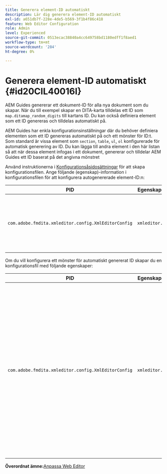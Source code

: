```yaml
---
title: Generera element-ID automatiskt
description: Lär dig generera element-ID automatiskt
exl-id: a651db7f-228e-4de5-b569-3f1b4f86c418
feature: Web Editor Configuration
role: Admin
level: Experienced
source-git-commit: 0513ecac38840a4cc649758bd1180edff1f8aed1
workflow-type: tm+mt
source-wordcount: '284'
ht-degree: 0%

---
```


# Generera element-ID automatiskt {#id20CIL40016I}

AEM Guides genererar ett dokument-ID för alla nya dokument som du skapar. När du till exempel skapar en DITA-karta tilldelas ett ID som `map.ditamap_random_digits` till kartans ID. Du kan också definiera element som ett ID genereras och tilldelas automatiskt på.

AEM Guides har enkla konfigurationsinställningar där du behöver definiera elementen som ett ID genereras automatiskt på och ett mönster för ID:t. Som standard är vissa element som `section`, `table`, `ul`, `ol` konfigurerade för automatisk generering av ID. Du kan lägga till andra element i den här listan så att när dessa element infogas i ett dokument, genererar och tilldelar AEM Guides ett ID baserat på det angivna mönstret

Använd instruktionerna i [Konfigurationsåsidosättningar](download-install-additional-config-override.md#) för att skapa konfigurationsfilen. Ange följande \(egenskap\)-information i konfigurationsfilen för att konfigurera autogenererade element-ID:n:

| PID | Egenskapsnyckel | Egenskapsvärde |
|---|------------|--------------|
| `com.adobe.fmdita.xmleditor.config.XmlEditorConfig` | `xmleditor.classes` | Ange en kommaavgränsad lista med element. <br> **Standardvärde**: `"topic, section, table, simpletable, fig, image, ul, ol"` |

Om du vill konfigurera ett mönster för automatiskt genererat ID skapar du en konfigurationsfil med följande egenskaper:

| PID | Egenskapsnyckel | Egenskapsvärde |
|---|------------|--------------|
| `com.adobe.fmdita.xmleditor.config.XmlEditorConfig` | `xmleditor.pattern` | Standardvärdet för det här fältet är `${elementName}_${id}`. Värdet `${elementName}` ersätts med elementets namn. Variabeln `${id}` genererar ett sekventiellt nummer för elementet. Om du till exempel tilldelar styckeelementet ett automatiskt genererat ID:n får det första stycket i avsnittet eller dokumentet ett ID som p\_1, nästa stycke får p\_2 osv. I ett annat dokument startar dock ID-genereringsprocessen om. Det innebär att i ett annat dokument kan ID:n som p\_1 och p\_2 tilldelas styckeelement. **Standardvärde**: ``${elementName}_${id}`` |

**Överordnat ämne:**&#x200B;[&#x200B; Anpassa Web Editor](conf-web-editor.md)
